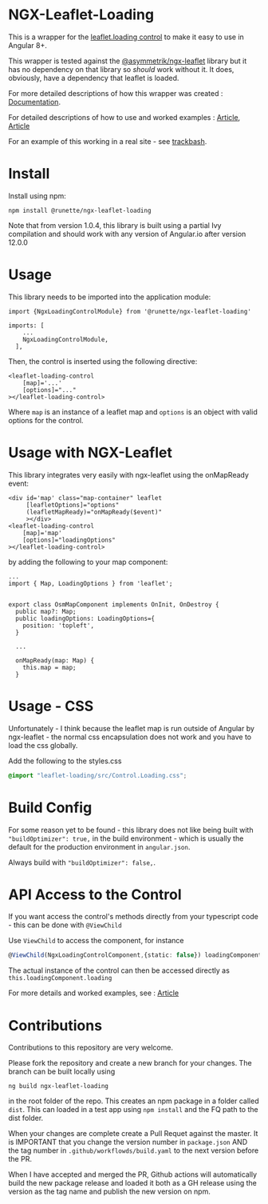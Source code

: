 # NGX-Leaflet-Loading

This is a wrapper for the [leaflet.loading control](https://github.com/ebrelsford/Leaflet.loading) to make it easy to use in Angular 8+.

This wrapper is tested against the [@asymmetrik/ngx-leaflet](https://github.com/Asymmetrik/ngx-leaflet) library but it has no dependency on that library so *should* work without it. It does, obviously, have a dependency that leaflet is loaded.

For more detailed descriptions of how this wrapper was created : [Documentation](https://runette.gitbook.io/alcm/).

For detailed descriptions of how to use and worked examples : [Article](https://medium.com/runic-software/quick-guide-to-leaflet-controls-in-angular-io-1b35d0807bdb), [Article](https://medium.com/runic-software/advanced-interactive-maps-in-angular-with-leaflet-68baafa03f72)

For an example of this working in a real site - see [trackbash](https://trackbash.co.uk).

# Install

Install using npm:

```
npm install @runette/ngx-leaflet-loading
```

Note that from version 1.0.4, this library is built using a partial Ivy compilation and should work with any version of Angular.io after version 12.0.0
# Usage

This library needs to be imported into the application module:

```
import {NgxLoadingControlModule} from '@runette/ngx-leaflet-loading'

imports: [
    ...
    NgxLoadingControlModule,
  ],
```

Then, the control is inserted using the following directive:

```
<leaflet-loading-control
    [map]='...'
    [options]="..."
></leaflet-loading-control>
```

Where `map` is an instance of a leaflet map and `options` is an object with valid options for the control.

# Usage with NGX-Leaflet

This library integrates very easily with ngx-leaflet using the onMapReady event:

```
<div id='map' class="map-container" leaflet
     [leafletOptions]="options"
     (leafletMapReady)="onMapReady($event)"
     ></div>
<leaflet-loading-control
    [map]='map'
    [options]="loadingOptions"
></leaflet-loading-control>
```
by adding the following to your map component:

```
...
import { Map, LoadingOptions } from 'leaflet';


export class OsmMapComponent implements OnInit, OnDestroy {
  public map?: Map;
  public loadingOptions: LoadingOptions={
    position: 'topleft',
  }
  
  ...
  
  onMapReady(map: Map) {
    this.map = map;
  }
```

# Usage - CSS

Unfortunately - I think because the leaflet map is run outside of Angular by ngx-leaflet - the normal css encapsulation does not work and you have to load the css globally.

Add the following to the styles.css 

```CSS
@import "leaflet-loading/src/Control.Loading.css";
```

# Build Config

For some reason yet to be found - this library does not like being built with `"buildOptimizer": true,` in the build environment - which is usually the default for the production environment in `angular.json`.

Always build with `"buildOptimizer": false,`.

# API Access to the Control

If you want access the control's methods directly from your typescript code - this can be done with `@ViewChild`

Use `ViewChild` to access the component, for instance 

```ts
@ViewChild(NgxLoadingControlComponent,{static: false}) loadingComponent: NgxLoadingControlComponent;
```

The actual instance of the control can then be accessed directly as `this.loadingComponent.loading`

For more details and worked examples, see : [Article](https://medium.com/runic-software/advanced-interactive-maps-in-angular-with-leaflet-68baafa03f72)

# Contributions

Contributions to this repository are very welcome.

Please fork the repository and create a new branch for your changes. The branch can be built locally using 

```
ng build ngx-leaflet-loading
```

in the root folder of the repo. This creates an npm package in a folder called `dist`. This can loaded in a test app using `npm install` and the FQ path to the dist folder.

When your changes are complete create a Pull Requet against the master. It is IMPORTANT that you change the version number in `package.json` AND the tag number in `.github/workflowds/build.yaml` to the next version before the PR.

When I have accepted and merged the PR, Github actions will automatically build the new package release and loaded it both as a GH release using the version as the tag name and publish the new version on npm.
